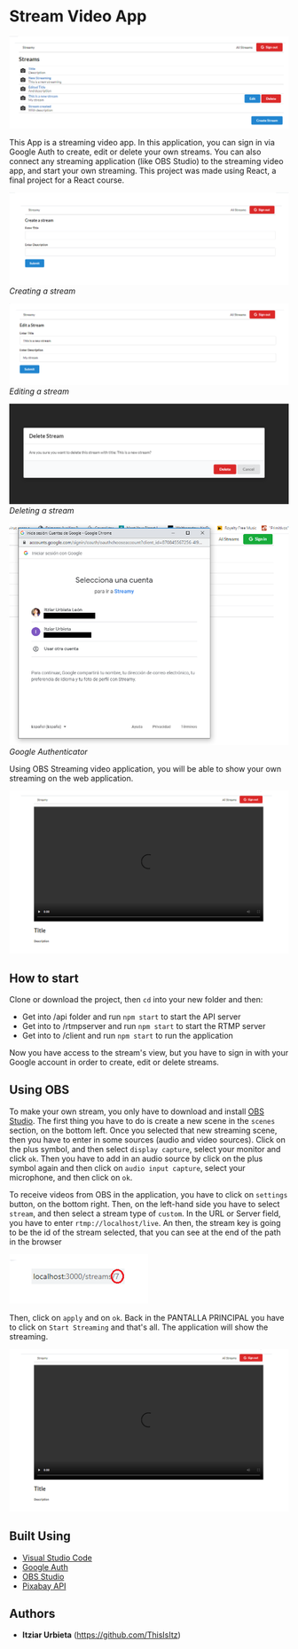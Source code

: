 # Stream Video App

![Stream Video App](./img/streams.png)

This App is a streaming video app. In this application, you can sign in via Google Auth to create, edit or delete your own streams. You can also connect any streaming application (like OBS Studio) to the streaming video app, and start your own streaming. This project was made using React, a final project for a React course.

![Create Stream](./img/streamcreate.png)
*Creating a stream*

![Edit Stream](./img/streamedit.png)
*Editing a stream*

![Delete Stream](./img/streamdelete.png)
*Deleting a stream*

![GoogleAuth Stream](./img/streamgoogleauth.png)
*Google Authenticator*

Using OBS Streaming video application, you will be able to show your own streaming on the web application.

![Viewing Stream](./img/streamview.png)


## How to start

Clone or download the project, then `cd` into your new folder and then:

- Get into /api folder and run ```npm start``` to start the API server
- Get into to /rtmpserver and run ```npm start``` to start the RTMP server
- Get into to /client and run ```npm start``` to run the application

Now you have access to the stream's view, but you have to sign in with your Google account in order to create, edit or delete streams.

## Using OBS

To make your own stream, you only have to download and install [OBS Studio](https://obsproject.com/).
The first thing you have to do is create a new scene in the `scenes` section, on the bottom left.
Once you selected that new streaming scene, then you have to enter in some sources (audio and video sources). Click on the plus symbol, and then select `display capture`, select your monitor and click `ok`. Then you have to add in an audio source by click on the plus symbol again and then click on `audio input capture`, select your microphone, and then click on `ok`.



To receive videos from OBS in the application, you have to click on `settings` button, on the bottom right. Then, on the left-hand side you have to select `stream`, and then select a stream type of `custom`. In the URL or Server field, you have to enter `rtmp://localhost/live`. An then, the stream key is going to be the id of the stream selected, that you can see at the end of the path in the browser

![Id Path](./img/idpath.png)

Then, click on `apply` and on `ok`. Back in the PANTALLA PRINCIPAL you have to click on `Start Streaming` and that's all. The application will show the streaming.

![Viewing Stream](./img/streamview.png)


## Built Using

* [Visual Studio Code](https://code.visualstudio.com/)
* [Google Auth](https://developers.google.com/identity/protocols/oauth2)
* [OBS Studio](https://obsproject.com/)
* [Pixabay API](https://pixabay.com/es/service/about/api/)

## Authors

* **Itziar Urbieta** (https://github.com/ThisIsItz)

